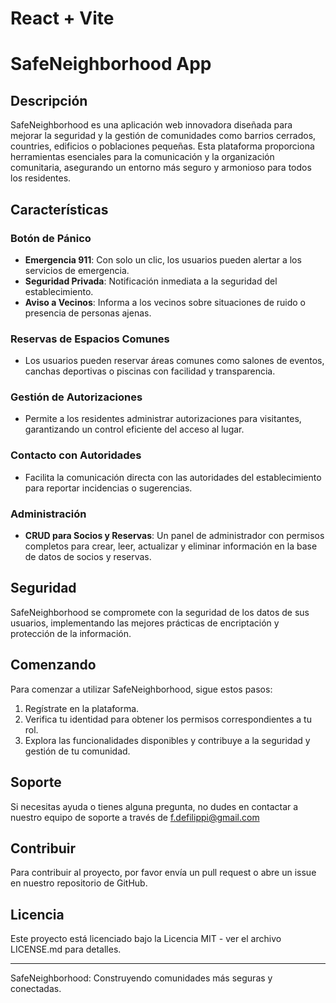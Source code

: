 # React + Vite

# SafeNeighborhood App

## Descripción
SafeNeighborhood es una aplicación web innovadora diseñada para mejorar la seguridad y la gestión de comunidades como barrios cerrados, countries, edificios o poblaciones pequeñas. Esta plataforma proporciona herramientas esenciales para la comunicación y la organización comunitaria, asegurando un entorno más seguro y armonioso para todos los residentes.

## Características

### Botón de Pánico
- **Emergencia 911**: Con solo un clic, los usuarios pueden alertar a los servicios de emergencia.
- **Seguridad Privada**: Notificación inmediata a la seguridad del establecimiento.
- **Aviso a Vecinos**: Informa a los vecinos sobre situaciones de ruido o presencia de personas ajenas.

### Reservas de Espacios Comunes
- Los usuarios pueden reservar áreas comunes como salones de eventos, canchas deportivas o piscinas con facilidad y transparencia.

### Gestión de Autorizaciones
- Permite a los residentes administrar autorizaciones para visitantes, garantizando un control eficiente del acceso al lugar.

### Contacto con Autoridades
- Facilita la comunicación directa con las autoridades del establecimiento para reportar incidencias o sugerencias.

### Administración
- **CRUD para Socios y Reservas**: Un panel de administrador con permisos completos para crear, leer, actualizar y eliminar información en la base de datos de socios y reservas.

## Seguridad
SafeNeighborhood se compromete con la seguridad de los datos de sus usuarios, implementando las mejores prácticas de encriptación y protección de la información.

## Comenzando
Para comenzar a utilizar SafeNeighborhood, sigue estos pasos:
1. Regístrate en la plataforma.
2. Verifica tu identidad para obtener los permisos correspondientes a tu rol.
3. Explora las funcionalidades disponibles y contribuye a la seguridad y gestión de tu comunidad.

## Soporte
Si necesitas ayuda o tienes alguna pregunta, no dudes en contactar a nuestro equipo de soporte a través de f.defilippi@gmail.com

## Contribuir
Para contribuir al proyecto, por favor envía un pull request o abre un issue en nuestro repositorio de GitHub.

## Licencia
Este proyecto está licenciado bajo la Licencia MIT - ver el archivo LICENSE.md para detalles.

---

SafeNeighborhood: Construyendo comunidades más seguras y conectadas.
